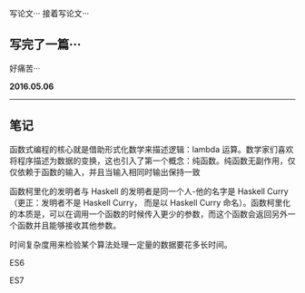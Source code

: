写论文···
接着写论文···

写完了一篇···
---
好痛苦···


**2016.05.06**

---
笔记
---
函数式编程的核心就是借助形式化数学来描述逻辑：lambda 运算。数学家们喜欢将程序描述为数据的变换，这也引入了第一个概念：纯函数。纯函数无副作用，仅仅依赖于函数的输入，并且当输入相同时输出保持一致

函数柯里化的发明者与 Haskell 的发明者是同一个人-他的名字是 Haskell Curry（更正：发明者不是 Haskell Curry， 而是以 Haskell Curry 命名）。函数柯里化的本质是，可以在调用一个函数的时候传入更少的参数，而这个函数会返回另外一个函数并且能够接收其他参数。

时间复杂度用来检验某个算法处理一定量的数据要花多长时间。

ES6

ES7